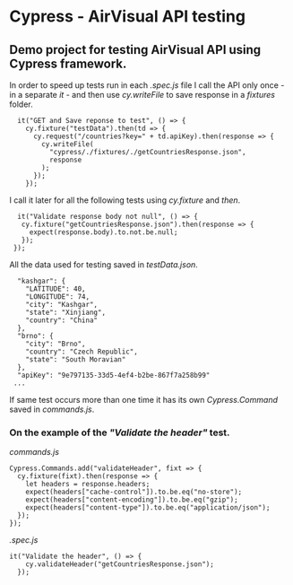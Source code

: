 # Cypress - AirVisual API testing
## Demo project for testing AirVisual API using Cypress framework.

In order to speed up tests run in each *.spec.js* file I call the API only once - in a separate *it* - and then use *cy.writeFile* to save response in a *fixtures* folder.
```
  it("GET and Save reponse to test", () => {
    cy.fixture("testData").then(td => {
      cy.request("/countries?key=" + td.apiKey).then(response => {
        cy.writeFile(
          "cypress/./fixtures/./getCountriesResponse.json",
          response
        );
      });
    });
```
 I call it later for all the following tests using *cy.fixture* and *then*.
 ```
   it("Validate response body not null", () => {
    cy.fixture("getCountriesResponse.json").then(response => {
      expect(response.body).to.not.be.null;
    });
  });
 ```
All the data used for testing saved in *testData.json*.
```{
  "kashgar": {
    "LATITUDE": 40,
    "LONGITUDE": 74,
    "city": "Kashgar",
    "state": "Xinjiang",
    "country": "China"
  },
  "brno": {
    "city": "Brno",
    "country": "Czech Republic",
    "state": "South Moravian"
  },
  "apiKey": "9e797135-33d5-4ef4-b2be-867f7a258b99"
 ...
 ```
If same test occurs more than one time it has its own *Cypress.Command* saved in *commands.js*.
### On the example of the *"Validate the header"* test.
*commands.js*
```
Cypress.Commands.add("validateHeader", fixt => {
  cy.fixture(fixt).then(response => {
    let headers = response.headers;
    expect(headers["cache-control"]).to.be.eq("no-store");
    expect(headers["content-encoding"]).to.be.eq("gzip");
    expect(headers["content-type"]).to.be.eq("application/json");
  });
});
```
*.spec.js*
```
it("Validate the header", () => {
    cy.validateHeader("getCountriesResponse.json");
  });
```

